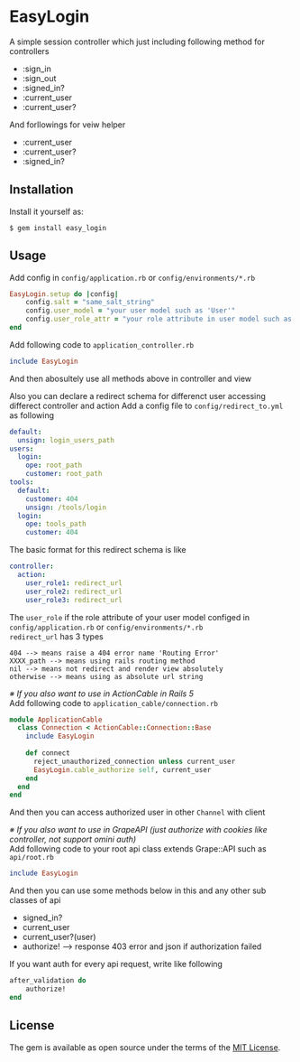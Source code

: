 # EasyLogin

A simple session controller which just including following method for
controllers

+ :sign_in
+ :sign_out
+ :signed_in?
+ :current_user
+ :current_user?

And forllowings for veiw helper

+ :current_user
+ :current_user?
+ :signed_in?

## Installation

Install it yourself as:

    $ gem install easy_login

## Usage

Add config in `config/application.rb` or `config/environments/*.rb`

```ruby
EasyLogin.setup do |config|
	config.salt = "same_salt_string"
	config.user_model = "your user model such as 'User'"
	config.user_role_attr = "your role attribute in user model such as 'role'"
end
```

Add following code to `application_controller.rb`

```ruby
include EasyLogin
```

And then abosultely use all methods above in controller and view

Also you can declare a redirect schema for differenct user accessing differect
controller and action
Add a config file to `config/redirect_to.yml` as following

```yaml
default:
  unsign: login_users_path
users:
  login:
    ope: root_path
    customer: root_path
tools:
  default:
    customer: 404
    unsign: /tools/login
  login:
    ope: tools_path
    customer: 404
```

The basic format for this redirect schema is like

```yaml
controller:
  action:
    user_role1: redirect_url
    user_role2: redirect_url
    user_role3: redirect_url
```

The `user_role` if the role attribute of your user model configed in
`config/application.rb` or `config/environments/*.rb`  
`redirect_url` has 3 types

```
404 --> means raise a 404 error name 'Routing Error'
XXXX_path --> means using rails routing method
nil --> means not redirect and render view absolutely
otherwise --> means using as absolute url string
```

*※ If you also want to use in ActionCable in Rails 5*  
Add following code to `application_cable/connection.rb`

```ruby
module ApplicationCable
  class Connection < ActionCable::Connection::Base
    include EasyLogin
    
    def connect
      reject_unauthorized_connection unless current_user
      EasyLogin.cable_authorize self, current_user
    end
  end
end
```

And then you can access authorized user in other `Channel` with client

*※ If you also want to use in GrapeAPI (just authorize with cookies like controller, not support omini auth)*  
Add following code to your root api class extends Grape::API such as `api/root.rb`

```ruby
include EasyLogin
```

And then you can use some methods below in this and any other sub classes of api
- signed_in?
- current_user
- current_user?(user)
- authorize! --> response 403 error and json if authorization failed

If you want auth for every api request, write like following

```ruby
after_validation do
	authorize!
end
```


## License

The gem is available as open source under the terms of the [MIT License](http://opensource.org/licenses/MIT).

